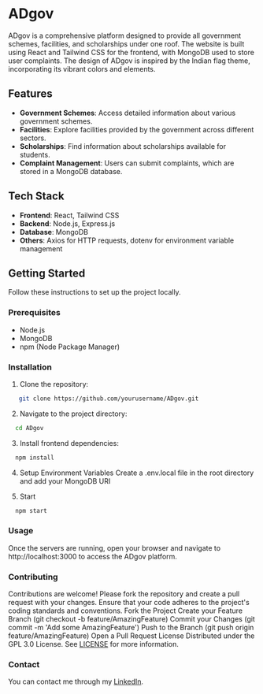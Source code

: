 # ADgov

ADgov is a comprehensive platform designed to provide all government schemes, facilities, and scholarships under one roof. The website is built using React and Tailwind CSS for the frontend, with MongoDB used to store user complaints. The design of ADgov is inspired by the Indian flag theme, incorporating its vibrant colors and elements.

## Features

- **Government Schemes**: Access detailed information about various government schemes.
- **Facilities**: Explore facilities provided by the government across different sectors.
- **Scholarships**: Find information about scholarships available for students.
- **Complaint Management**: Users can submit complaints, which are stored in a MongoDB database.

## Tech Stack

- **Frontend**: React, Tailwind CSS
- **Backend**: Node.js, Express.js
- **Database**: MongoDB
- **Others**: Axios for HTTP requests, dotenv for environment variable management

## Getting Started

Follow these instructions to set up the project locally.

### Prerequisites

- Node.js
- MongoDB
- npm (Node Package Manager)

### Installation

1. Clone the repository:
```sh
   git clone https://github.com/yourusername/ADgov.git
```
2. Navigate to the project directory:
```sh
  cd ADgov
```
3. Install frontend dependencies:
```sh
  npm install
```
4. Setup Environment Variables
   Create a .env.local file in the root directory and add your MongoDB URI
  
6. Start
```sh
  npm start
```
### Usage
Once the servers are running, open your browser and navigate to http://localhost:3000 to access the ADgov platform.

### Contributing
Contributions are welcome! Please fork the repository and create a pull request with your changes. Ensure that your code adheres to the project's coding standards and conventions.
Fork the Project
Create your Feature Branch (git checkout -b feature/AmazingFeature)
Commit your Changes (git commit -m 'Add some AmazingFeature')
Push to the Branch (git push origin feature/AmazingFeature)
Open a Pull Request
License
Distributed under the GPL 3.0 License. See [LICENSE](https://github.com/AyishikD/ADgov/blob/main/LICENSE) for more information.

### Contact
You can contact me through my [LinkedIn](https://www.linkedin.com/in/ayishik-das/).
